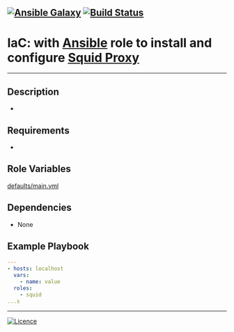 [![Ansible Galaxy](https://img.shields.io/badge/Ansible%20Galaxy-Squid-blue.svg)](https://galaxy.ansible.com/wluisaraujo/iac-ansible-squid) [![Build Status](https://travis-ci.org/wluisaraujo/iac-ansible-squid.svg?branch=master)](https://travis-ci.org/wluisaraujo/iac-ansible-squid)
---
# IaC: with [Ansible](https://www.ansible.com) role to install and configure [Squid Proxy](www.squid-cache.org/)
------------

Description
------------

 *

Requirements
------------

 *

Role Variables
--------------

[defaults/main.yml](defaults/main.yml)

Dependencies
------------

* None

Example Playbook
----------------
```yaml
---
- hosts: localhost
  vars:
    - name: value
  roles:
    - squid
...s
```

----------------
[![Licence](https://img.shields.io/badge/License-GPL%20v3-red.svg)](https://www.gnu.org/licenses/gpl-3.0.pt-br.html)
